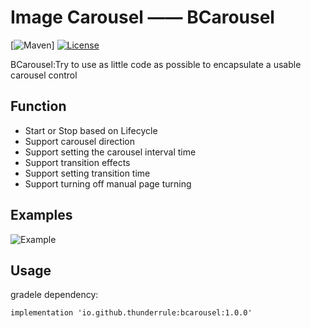 # Image Carousel —— BCarousel
[![Maven](https://img.shields.io/badge/%20Maven%20-1.0.0-5bc0de.svg)]
[![License](https://img.shields.io/badge/License%20-Apache%202-337ab7.svg)](https://www.apache.org/licenses/LICENSE-2.0)


BCarousel:Try to use as little code as possible to encapsulate a usable carousel control
## Function
- Start or Stop based on Lifecycle
- Support carousel direction
- Support setting the carousel interval time
- Support transition effects
- Support setting transition time
- Support turning off manual page turning
## Examples
![Example](resources/bcarousel.gif "working example")
## Usage
gradele dependency:
```
implementation 'io.github.thunderrule:bcarousel:1.0.0'
```
